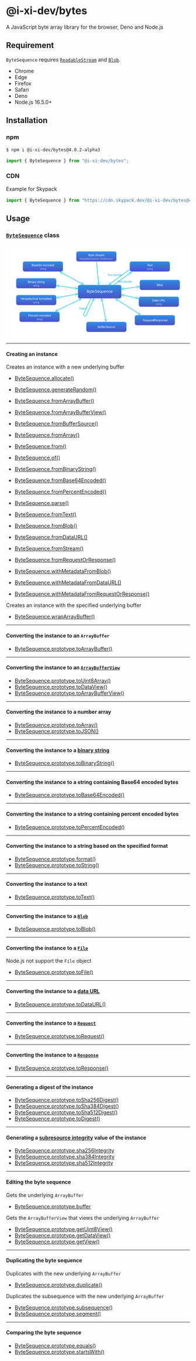 # @i-xi-dev/bytes

A JavaScript byte array library for the browser, Deno and Node.js

## Requirement

`ByteSequence` requires
[`ReadableStream`](https://developer.mozilla.org/en-US/docs/Web/API/ReadableStream)
and [`Blob`](https://developer.mozilla.org/en-US/docs/Web/API/Blob).

- Chrome
- Edge
- Firefox
- Safari
- Deno
- Node.js 16.5.0+

## Installation

### npm

```console
$ npm i @i-xi-dev/bytes@4.0.2-alpha3
```

```javascript
import { ByteSequence } from "@i-xi-dev/bytes";
```

### CDN

Example for Skypack

```javascript
import { ByteSequence } from "https://cdn.skypack.dev/@i-xi-dev/bytes@4.0.2-alpha3";
```

## Usage

### [`ByteSequence`](https://doc.deno.land/https://raw.githubusercontent.com/i-xi-dev/bytes.es/4.0.2-alpha3/mod.ts) class

![Conversion](assets/conversion.svg)

---

#### Creating an instance

Creates an instance with a new underlying buffer

- [ByteSequence.allocate()](https://doc.deno.land/https://raw.githubusercontent.com/i-xi-dev/bytes.es/4.0.2-alpha3/mod.ts/~/ByteSequence#allocate)
- [ByteSequence.generateRandom()](https://doc.deno.land/https://raw.githubusercontent.com/i-xi-dev/bytes.es/4.0.2-alpha3/mod.ts/~/ByteSequence#generateRandom)
- [ByteSequence.fromArrayBuffer()](https://doc.deno.land/https://raw.githubusercontent.com/i-xi-dev/bytes.es/4.0.2-alpha3/mod.ts/~/ByteSequence#fromArrayBuffer)
- [ByteSequence.fromArrayBufferView()](https://doc.deno.land/https://raw.githubusercontent.com/i-xi-dev/bytes.es/4.0.2-alpha3/mod.ts/~/ByteSequence#fromArrayBufferView)
- [ByteSequence.fromBufferSource()](https://doc.deno.land/https://raw.githubusercontent.com/i-xi-dev/bytes.es/4.0.2-alpha3/mod.ts/~/ByteSequence#fromBufferSource)
- [ByteSequence.fromArray()](https://doc.deno.land/https://raw.githubusercontent.com/i-xi-dev/bytes.es/4.0.2-alpha3/mod.ts/~/ByteSequence#fromArray)
- [ByteSequence.from()](https://doc.deno.land/https://raw.githubusercontent.com/i-xi-dev/bytes.es/4.0.2-alpha3/mod.ts/~/ByteSequence#from)
- [ByteSequence.of()](https://doc.deno.land/https://raw.githubusercontent.com/i-xi-dev/bytes.es/4.0.2-alpha3/mod.ts/~/ByteSequence#of)
- [ByteSequence.fromBinaryString()](https://doc.deno.land/https://raw.githubusercontent.com/i-xi-dev/bytes.es/4.0.2-alpha3/mod.ts/~/ByteSequence#fromBinaryString)
- [ByteSequence.fromBase64Encoded()](https://doc.deno.land/https://raw.githubusercontent.com/i-xi-dev/bytes.es/4.0.2-alpha3/mod.ts/~/ByteSequence#fromBase64Encoded)
- [ByteSequence.fromPercentEncoded()](https://doc.deno.land/https://raw.githubusercontent.com/i-xi-dev/bytes.es/4.0.2-alpha3/mod.ts/~/ByteSequence#fromPercentEncoded)
- [ByteSequence.parse()](https://doc.deno.land/https://raw.githubusercontent.com/i-xi-dev/bytes.es/4.0.2-alpha3/mod.ts/~/ByteSequence#parse)
- [ByteSequence.fromText()](https://doc.deno.land/https://raw.githubusercontent.com/i-xi-dev/bytes.es/4.0.2-alpha3/mod.ts/~/ByteSequence#fromText)
- [ByteSequence.fromBlob()](https://doc.deno.land/https://raw.githubusercontent.com/i-xi-dev/bytes.es/4.0.2-alpha3/mod.ts/~/ByteSequence#fromBlob)
- [ByteSequence.fromDataURL()](https://doc.deno.land/https://raw.githubusercontent.com/i-xi-dev/bytes.es/4.0.2-alpha3/mod.ts/~/ByteSequence#fromDataURL)
- [ByteSequence.fromStream()](https://doc.deno.land/https://raw.githubusercontent.com/i-xi-dev/bytes.es/4.0.2-alpha3/mod.ts/~/ByteSequence#fromStream)
- [ByteSequence.fromRequestOrResponse()](https://doc.deno.land/https://raw.githubusercontent.com/i-xi-dev/bytes.es/4.0.2-alpha3/mod.ts/~/ByteSequence#fromRequestOrResponse)

- [ByteSequence.withMetadataFromBlob()](https://doc.deno.land/https://raw.githubusercontent.com/i-xi-dev/bytes.es/4.0.2-alpha3/mod.ts/~/ByteSequence#withMetadataFromBlob)
- [ByteSequence.withMetadataFromDataURL()](https://doc.deno.land/https://raw.githubusercontent.com/i-xi-dev/bytes.es/4.0.2-alpha3/mod.ts/~/ByteSequence#withMetadataFromDataURL)
- [ByteSequence.withMetadataFromRequestOrResponse()](https://doc.deno.land/https://raw.githubusercontent.com/i-xi-dev/bytes.es/4.0.2-alpha3/mod.ts/~/ByteSequence#withMetadataFromRequestOrResponse)

Creates an instance with the specified underlying buffer

- [ByteSequence.wrapArrayBuffer()](https://doc.deno.land/https://raw.githubusercontent.com/i-xi-dev/bytes.es/4.0.2-alpha3/mod.ts/~/ByteSequence#wrapArrayBuffer)

---

#### Converting the instance to an `ArrayBuffer`

- [ByteSequence.prototype.toArrayBuffer()](https://doc.deno.land/https://raw.githubusercontent.com/i-xi-dev/bytes.es/4.0.2-alpha3/mod.ts/~/ByteSequence#toArrayBuffer)

---

#### Converting the instance to an [`ArrayBufferView`](https://developer.mozilla.org/en-US/docs/Web/API/ArrayBufferView)

- [ByteSequence.prototype.toUint8Array()](https://doc.deno.land/https://raw.githubusercontent.com/i-xi-dev/bytes.es/4.0.2-alpha3/mod.ts/~/ByteSequence#toUint8Array)
- [ByteSequence.prototype.toDataView()](https://doc.deno.land/https://raw.githubusercontent.com/i-xi-dev/bytes.es/4.0.2-alpha3/mod.ts/~/ByteSequence#toDataView)
- [ByteSequence.prototype.toArrayBufferView()](https://doc.deno.land/https://raw.githubusercontent.com/i-xi-dev/bytes.es/4.0.2-alpha3/mod.ts/~/ByteSequence#toArrayBufferView)

---

#### Converting the instance to a number array

- [ByteSequence.prototype.toArray()](https://doc.deno.land/https://raw.githubusercontent.com/i-xi-dev/bytes.es/4.0.2-alpha3/mod.ts/~/ByteSequence#toArray)
- [ByteSequence.prototype.toJSON()](https://doc.deno.land/https://raw.githubusercontent.com/i-xi-dev/bytes.es/4.0.2-alpha3/mod.ts/~/ByteSequence#toJSON)

---

#### Converting the instance to a [binary string](https://developer.mozilla.org/en-US/docs/Web/API/DOMString/Binary)

- [ByteSequence.prototype.toBinaryString()](https://doc.deno.land/https://raw.githubusercontent.com/i-xi-dev/bytes.es/4.0.2-alpha3/mod.ts/~/ByteSequence#toBinaryString)

---

#### Converting the instance to a string containing Base64 encoded bytes

- [ByteSequence.prototype.toBase64Encoded()](https://doc.deno.land/https://raw.githubusercontent.com/i-xi-dev/bytes.es/4.0.2-alpha3/mod.ts/~/ByteSequence#toBase64Encoded)

---

#### Converting the instance to a string containing percent encoded bytes

- [ByteSequence.prototype.toPercentEncoded()](https://doc.deno.land/https://raw.githubusercontent.com/i-xi-dev/bytes.es/4.0.2-alpha3/mod.ts/~/ByteSequence#toPercentEncoded)

---

#### Converting the instance to a string based on the specified format

- [ByteSequence.prototype.format()](https://doc.deno.land/https://raw.githubusercontent.com/i-xi-dev/bytes.es/4.0.2-alpha3/mod.ts/~/ByteSequence#format)
- [ByteSequence.prototype.toString()](https://doc.deno.land/https://raw.githubusercontent.com/i-xi-dev/bytes.es/4.0.2-alpha3/mod.ts/~/ByteSequence#toString)

---

#### Converting the instance to a text

- [ByteSequence.prototype.toText()](https://doc.deno.land/https://raw.githubusercontent.com/i-xi-dev/bytes.es/4.0.2-alpha3/mod.ts/~/ByteSequence#toText)

---

#### Converting the instance to a [`Blob`](https://developer.mozilla.org/en-US/docs/Web/API/Blob)

- [ByteSequence.prototype.toBlob()](https://doc.deno.land/https://raw.githubusercontent.com/i-xi-dev/bytes.es/4.0.2-alpha3/mod.ts/~/ByteSequence#toBlob)

---

#### Converting the instance to a [`File`](https://developer.mozilla.org/en-US/docs/Web/API/File)

Node.js not support the `File` object

- [ByteSequence.prototype.toFile()](https://doc.deno.land/https://raw.githubusercontent.com/i-xi-dev/bytes.es/4.0.2-alpha3/mod.ts/~/ByteSequence#toFile)

---

#### Converting the instance to a [data URL](https://developer.mozilla.org/en-US/docs/Web/HTTP/Basics_of_HTTP/Data_URIs)

- [ByteSequence.prototype.toDataURL()](https://doc.deno.land/https://raw.githubusercontent.com/i-xi-dev/bytes.es/4.0.2-alpha3/mod.ts/~/ByteSequence#toDataURL)

---

#### Converting the instance to a [`Request`](https://developer.mozilla.org/en-US/docs/Web/API/Request)

- [ByteSequence.prototype.toRequest()](https://doc.deno.land/https://raw.githubusercontent.com/i-xi-dev/bytes.es/4.0.2-alpha3/mod.ts/~/ByteSequence#toRequest)

---

#### Converting the instance to a [`Response`](https://developer.mozilla.org/en-US/docs/Web/API/Response)

- [ByteSequence.prototype.toResponse()](https://doc.deno.land/https://raw.githubusercontent.com/i-xi-dev/bytes.es/4.0.2-alpha3/mod.ts/~/ByteSequence#toResponse)

---

#### Generating a digest of the instance

- [ByteSequence.prototype.toSha256Digest()](https://doc.deno.land/https://raw.githubusercontent.com/i-xi-dev/bytes.es/4.0.2-alpha3/mod.ts/~/ByteSequence#toSha256Digest)
- [ByteSequence.prototype.toSha384Digest()](https://doc.deno.land/https://raw.githubusercontent.com/i-xi-dev/bytes.es/4.0.2-alpha3/mod.ts/~/ByteSequence#toSha384Digest)
- [ByteSequence.prototype.toSha512Digest()](https://doc.deno.land/https://raw.githubusercontent.com/i-xi-dev/bytes.es/4.0.2-alpha3/mod.ts/~/ByteSequence#toSha512Digest)
- [ByteSequence.prototype.toDigest()](https://doc.deno.land/https://raw.githubusercontent.com/i-xi-dev/bytes.es/4.0.2-alpha3/mod.ts/~/ByteSequence#toDigest)

---

#### Generating a [subresource integrity](https://www.w3.org/TR/SRI/) value of the instance

- [ByteSequence.prototype.sha256Integrity](https://doc.deno.land/https://raw.githubusercontent.com/i-xi-dev/bytes.es/4.0.2-alpha3/mod.ts/~/ByteSequence#sha256Integrity)
- [ByteSequence.prototype.sha384Integrity](https://doc.deno.land/https://raw.githubusercontent.com/i-xi-dev/bytes.es/4.0.2-alpha3/mod.ts/~/ByteSequence#sha384Integrity)
- [ByteSequence.prototype.sha512Integrity](https://doc.deno.land/https://raw.githubusercontent.com/i-xi-dev/bytes.es/4.0.2-alpha3/mod.ts/~/ByteSequence#sha512Integrity)

---

#### Editing the byte sequence

Gets the underlying `ArrayBuffer`

- [ByteSequence.prototype.buffer](https://doc.deno.land/https://raw.githubusercontent.com/i-xi-dev/bytes.es/4.0.2-alpha3/mod.ts/~/ByteSequence#buffer)

Gets the `ArrayBufferView` that views the underlying `ArrayBuffer`

- [ByteSequence.prototype.getUint8View()](https://doc.deno.land/https://raw.githubusercontent.com/i-xi-dev/bytes.es/4.0.2-alpha3/mod.ts/~/ByteSequence#getUint8View)
- [ByteSequence.prototype.getDataView()](https://doc.deno.land/https://raw.githubusercontent.com/i-xi-dev/bytes.es/4.0.2-alpha3/mod.ts/~/ByteSequence#getDataView)
- [ByteSequence.prototype.getView()](https://doc.deno.land/https://raw.githubusercontent.com/i-xi-dev/bytes.es/4.0.2-alpha3/mod.ts/~/ByteSequence#getView)

---

#### Duplicating the byte sequence

Duplicates with the new underlying `ArrayBuffer`

- [ByteSequence.prototype.duplicate()](https://doc.deno.land/https://raw.githubusercontent.com/i-xi-dev/bytes.es/4.0.2-alpha3/mod.ts/~/ByteSequence#duplicate)

Duplicates the subsequence with the new underlying `ArrayBuffer`

- [ByteSequence.prototype.subsequence()](https://doc.deno.land/https://raw.githubusercontent.com/i-xi-dev/bytes.es/4.0.2-alpha3/mod.ts/~/ByteSequence#subsequence)
- [ByteSequence.prototype.segment()](https://doc.deno.land/https://raw.githubusercontent.com/i-xi-dev/bytes.es/4.0.2-alpha3/mod.ts/~/ByteSequence#segment)

---

#### Comparing the byte sequence

- [ByteSequence.prototype.equals()](https://doc.deno.land/https://raw.githubusercontent.com/i-xi-dev/bytes.es/4.0.2-alpha3/mod.ts/~/ByteSequence#equals)
- [ByteSequence.prototype.startsWith()](https://doc.deno.land/https://raw.githubusercontent.com/i-xi-dev/bytes.es/4.0.2-alpha3/mod.ts/~/ByteSequence#startsWith)

